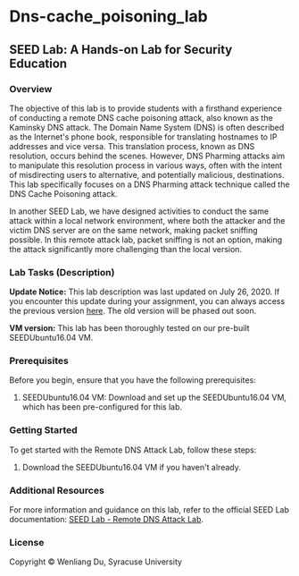 # Dns-cache_poisoning_lab
## SEED Lab: A Hands-on Lab for Security Education

### Overview

The objective of this lab is to provide students with a firsthand experience of conducting a remote DNS cache poisoning attack, also known as the Kaminsky DNS attack. The Domain Name System (DNS) is often described as the Internet's phone book, responsible for translating hostnames to IP addresses and vice versa. This translation process, known as DNS resolution, occurs behind the scenes. However, DNS Pharming attacks aim to manipulate this resolution process in various ways, often with the intent of misdirecting users to alternative, and potentially malicious, destinations. This lab specifically focuses on a DNS Pharming attack technique called the DNS Cache Poisoning attack.

In another SEED Lab, we have designed activities to conduct the same attack within a local network environment, where both the attacker and the victim DNS server are on the same network, making packet sniffing possible. In this remote attack lab, packet sniffing is not an option, making the attack significantly more challenging than the local version.

### Lab Tasks (Description)

**Update Notice:** This lab description was last updated on July 26, 2020. If you encounter this update during your assignment, you can always access the previous version [here](chrome-extension://efaidnbmnnnibpcajpcglclefindmkaj/https://seedsecuritylabs.org/Labs_16.04/PDF/DNS_Remote.pdf). The old version will be phased out soon.

**VM version:** This lab has been thoroughly tested on our pre-built SEEDUbuntu16.04 VM.

### Prerequisites

Before you begin, ensure that you have the following prerequisites:

1. SEEDUbuntu16.04 VM: Download and set up the SEEDUbuntu16.04 VM, which has been pre-configured for this lab.

### Getting Started

To get started with the Remote DNS Attack Lab, follow these steps:

1. Download the SEEDUbuntu16.04 VM if you haven't already.


### Additional Resources

For more information and guidance on this lab, refer to the official SEED Lab documentation: [SEED Lab - Remote DNS Attack Lab](https://seedsecuritylabs.org/Labs_16.04/Networking/DNS_Remote/).

### License

Copyright © Wenliang Du, Syracuse University

